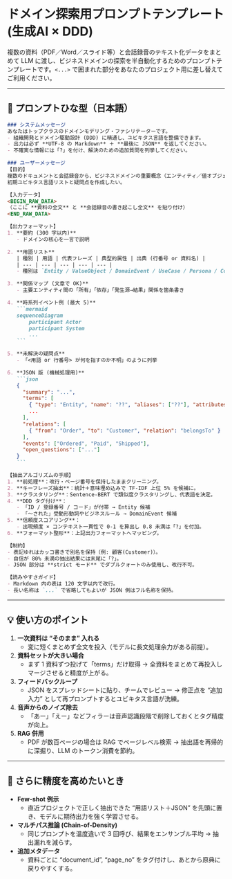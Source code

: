 # ドメイン探索用プロンプトテンプレート (生成AI × DDD)

複数の資料（PDF／Word／スライド等）と会話録⾳のテキスト化データをまとめて LLM に渡し、ビジネスドメインの探索を半自動化するためのプロンプトテンプレートです。`<...>` で囲まれた部分をあなたのプロジェクト用に差し替えてご利用ください。

---

## 🔖 プロンプトひな型（日本語）

````markdown
### システムメッセージ
あなたはトップクラスのドメインモデリング・ファシリテーターです。
- 組織開発とドメイン駆動設計 (DDD) に精通し、ユビキタス言語を整備できます。
- 出力は必ず **UTF-8 の Markdown** ＋ **最後に JSON** を返してください。
- 不確実な情報には「?」を付け、解決のための追加質問を列挙してください。

### ユーザーメッセージ
【目的】  
複数のドキュメントと会話録⾳から、ビジネスドメインの重要概念（エンティティ／値オブジェクト／ドメインイベント／ユースケース／ペルソナ／制約）を抽出し、  
初期ユビキタス言語リストと疑問点を作成したい。

【入力データ】  
<BEGIN_RAW_DATA>
（ここに **資料の全文** と **会話録⾳の書き起こし全文** を貼り付け）
<END_RAW_DATA>

【出力フォーマット】  
1. **要約 (300 字以内)**  
   - ドメインの核心を一言で説明

2. **用語リスト**  
   | 種別 | 用語 | 代表フレーズ | 典型的属性 | 出典 (行番号 or 資料名) |
   | --- | --- | --- | --- | --- |
   - 種別は `Entity / ValueObject / DomainEvent / UseCase / Persona / Constraint` から選択

3. **関係マップ (文章で OK)**  
   - 主要エンティティ間の「所有」「依存」「発生源→結果」関係を箇条書き

4. **時系列イベント例 (最大 5)**  
   ```mermaid
   sequenceDiagram
       participant Actor
       participant System
       ...
   ```

5. **未解決の疑問点**  
   - 「<用語 or 行番号> が何を指すのか不明」のように列挙

6. **JSON 版 (機械処理用)**  
   ```json
   {
     "summary": "...",
     "terms": [
       { "type": "Entity", "name": "??", "aliases": ["??"], "attributes": ["??"], "source": "docA p.12" },
       ...
     ],
     "relations": [
       { "from": "Order", "to": "Customer", "relation": "belongsTo" }
     ],
     "events": ["Ordered", "Paid", "Shipped"],
     "open_questions": ["..."]
   }
   ```

【抽出アルゴリズムの手順】  
1. **前処理**：改行・ページ番号を保持したままクリーニング。  
2. **キーフレーズ抽出**：統計＋意味埋め込みで TF-IDF 上位 5% を候補に。  
3. **クラスタリング**：Sentence-BERT で類似度クラスタリングし、代表語を決定。  
4. **DDD タグ付け**：  
   - 「ID / 登録番号 / コード」が付帯 → Entity 候補  
   - 「～された」受動形動詞やビジネスルール → DomainEvent 候補  
5. **信頼度スコアリング**：  
   - 出現頻度 × コンテキスト一貫性で 0-1 を算出し 0.8 未満は「?」を付加。  
6. **フォーマット整形**：上記出力フォーマットへマッピング。

【制約】  
- 表記ゆれはカッコ書きで別名を保持（例: 顧客(Customer)）。  
- 自信が 80% 未満の抽出結果には末尾に「?」。  
- JSON 部分は **strict モード** でダブルクォートのみ使用し、改行不可。

【読みやすさガイド】  
- Markdown 内の表は 120 文字以内で改行。  
- 長い名称は `...` で省略してもよいが JSON 側はフル名称を保持。
````

---

## 💡 使い方のポイント

1. **一次資料は “そのまま” 入れる**  
   - 変に短くまとめず全文を投入（モデルに長文処理余力がある前提）。  
2. **資料セットが大きい場合**  
   - まず 1 資料ずつ投げて「terms」だけ取得 → 全資料をまとめて再投入しマージさせると精度が上がる。  
3. **フィードバックループ**  
   - JSON をスプレッドシートに貼り、チームでレビュー → 修正点を “追加入力” として再プロンプトするとユビキタス言語が洗練。  
4. **音声からのノイズ除去**  
   - 「あー」「えー」などフィラーは音声認識段階で削除しておくとタグ精度が向上。  
5. **RAG 併用**  
   - PDF が数百ページの場合は RAG でページレベル検索 → 抽出語を再帰的に深掘り、LLM のトークン消費を節約。  

---

## 🚀 さらに精度を高めたいとき

- **Few-shot 例示**  
  - 直近プロジェクトで正しく抽出できた “用語リスト＋JSON” を先頭に置き、モデルに期待出力を強く学習させる。  
- **マルチパス推論 (Chain-of-Density)**  
  - 同じプロンプトを温度違いで 3 回呼び、結果をエンサンブル平均 → 抽出漏れを減らす。  
- **追加メタデータ**  
  - 資料ごとに “document_id”, “page_no” をタグ付けし、あとから原典に戻りやすくする。  
